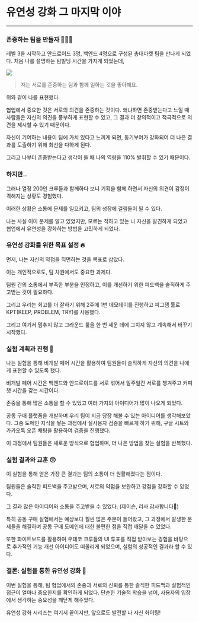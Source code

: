 # 유연성 강화 그 마지막 이야

---

### 존중하는 팀을 만들자 🙇🏻‍♀️

레벨 3을 시작하고 안드로이드 3명, 백엔드 4명으로 구성된 총대마켓 팀을 만나게 되었다. 처음 나를 설명하는 팀빌딩 시간을 가지게 되었는데,

![](https://velog.velcdn.com/images/wjdcogus6/post/663886b7-8316-4d17-857f-a7cd46d585ff/image.png)


> 저는 서로를 존중하는 팀과 함께 일하는 것을 좋아해요.

위와 같이 나를 표현했다.

협업에서 중요한 것은 서로의 의견을 존중하는 것이다. 왜냐하면 존중받는다고 느낄 때 사람들은 자신의 의견을 풍부하게 표현할 수 있고, 그 결과 더 창의적이고 적극적으로 의견을 제시할 수 있기 때문이다.

자신이 기여하는 내용이 팀에 가치 있다고 느끼게 되면, 동기부여가 강화되어 더 나은 결과를 도출하기 위해 최선을 다하게 된다.

그리고 나부터 존중받는다고 생각이 들 때 나의 역량을 110% 발휘할 수 있기 때문이다.

### 하지만..

그러나 열정 200인 크루들과 함께하다 보니 기획을 함께 하면서 자신의 의견이 감정이 격해지는 상황도 경험했다.

이러한 상황은 소통에 문제를 일으키고, 팀의 성장에 걸림돌이 될 수 있다.

나는 사실 이미 문제를 알고 있었지만, 모르는 척하고 있는 나 자신을 발견하게 되었고 협업에서 유연성을 강화하는 방법을 고민하게 되었다.

### 유연성 강화를 위한 목표 설정 🔥

먼저, 나는 자신의 약점을 직면하는 것을 목표로 삼았다.

이는 개인적으로도, 팀 차원에서도 중요한 과제다.

팀원 간의 소통에서 부족한 부분을 인정하고, 이를 개선하기 위한 피드백을 솔직하게 주고받는 것이 필요하다.

그리고 우리는 회고를 더 잘하기 위해 2주에 1번 데모데이를 진행하고 피그잼 툴로 KPT(KEEP, PROBLEM, TRY)를 사용했다.

그리고 여기서 멈추지 않고 그라운드 룰을 한 번 세운 데에 그치지 않고 계속해서 바꾸기 시작했다.

### 실험 계획과 진행 🔬

나는 실험을 통해 비개발 페어 시간을 활용하여 팀원들이 솔직하게 자신의 의견을 나에게 표현할 수 있도록 했다.

비개발 페어 시간은 백엔드와 안드로이드를 서로 섞어서 일주일간 서로를 챙겨주고 커피챗 시간을 갖는 시간이다.

존중을 통해 많은 소통을 할 수 있었고 여러 가지의 아이디어가 많이 나오게 되었다.

공동 구매 플랫폼을 개발하며 우리 팀이 지금 당장 해볼 수 있는 아이디어를 생각해보았다. 그중 도메인 지식을 쌓는 과정에서 실사용자 검증을 빠르게 하기 위해, 구글 시트와 카카오톡 오픈 채팅을 활용하여 검증을
진행했다.

이 과정에서 팀원들은 새로운 방식으로 협업하며, 더 나은 방법을 찾는 실험을 반복했다.

### 실험 결과와 교훈 😚

이 실험을 통해 얻은 가장 큰 결과는 팀의 소통이 더 원활해졌다는 점이다.

팀원들은 솔직한 피드백을 주고받으며, 서로의 약점을 보완하고 강점을 강화할 수 있었다.

그 결과 많은 아이디어와 소통을 주고받을 수 있었다. (제이슨, 리사 감사합니다🥰)

특히 공동 구매 실험에서는 예상보다 훨씬 많은 주문이 들어왔고, 그 과정에서 발생한 문제들을 해결하며 공동 구매 도메인에 대한 불편한 점을 직접 깨달을 수 있었다.

또한 화이트보드를 활용하여 우테코 크루들의 UI 투표를 직접 받아보는 경험을 바탕으로 추가적인 기능 개선 아이디어도 떠올리게 되었으며, 실험의 성공적인 결과라 할 수 있다.

### 결론: 실험을 통한 유연성 강화 💨

이번 실험을 통해, 팀 협업에서의 존중과 서로의 신뢰를 통한 솔직한 피드백과 실험적인 접근이 얼마나 중요한지를 확인하게 되었다. 단순한 기술적 학습을 넘어, 사용자의 입장에서 생각하는 중요성을 깨닫게 해주었다.

유연성 강화 시리즈는 여기서 끝이지만, 앞으로도 발전할 나 자신 화이팅!
